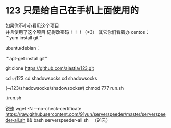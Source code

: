 # 123 只是给自己在手机上面使用的  
如果你不小心看见这个项目   
并且使用了这个项目 记得改密码！！！（*3） 其它你们看着办 
centos：  
'''yum install git'''


ubuntu/debian：

'''apt-get install git'''




   git clone https://github.com/aiastia/123.git


cd ~/123 
cd shadowsocks
cd shadowsocks

(~/123/shadowsocks/shadowsocks#)
chmod 777 run.sh

./run.sh

锐速 wget -N --no-check-certificate https://raw.githubusercontent.com/91yun/serverspeeder/master/serverspeeder-all.sh && bash serverspeeder-all.sh   （91云）
